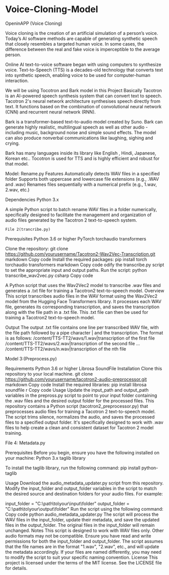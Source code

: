 # Voice-Cloning-Model
OpeninAPP (Voice Cloning)


Voice cloning is the creation of an artificial simulation of a person’s voice. Today’s AI software methods are capable of generating synthetic speech that closely resembles a targeted human voice. In some cases, the difference between the real and fake voice is imperceptible to the average person.

Online AI text-to-voice software began with using computers to synthesize voice. Text-to-Speech (TTS) is a decades-old technology that converts text into synthetic speech, enabling voice to be used for computer-human interaction.




We will be using Tocotron and Bark model in this Project
Basically 
 Tacotron is an AI-powered speech synthesis system that can convert text to speech. Tacotron 2's neural network architecture synthesises speech directly from text. It functions based on the combination of convolutional neural network (CNN) and recurrent neural network (RNN).

Bark is a transformer-based text-to-audio model created by Suno. Bark can generate highly realistic, multilingual speech as well as other audio - including music, background noise and simple sound effects. The model can also produce nonverbal communications like laughing, sighing and crying.

Bark has many languages inside its library like English , Hindi, Japanese, Korean etc..
Tocotron is used for TTS and is highly efficient and robust for that model.







Model:
Rename.py
Features
Automatically detects WAV files in a specified folder
Supports both uppercase and lowercase file extensions (e.g., .WAV and .wav)
Renames files sequentially with a numerical prefix (e.g., 1.wav, 2.wav, etc.)

Dependencies
Python 3.x

A simple Python script to batch rename WAV files in a folder numerically, specifically designed to facilitate the management and organization of audio files generated by the Tacotron 2 text-to-speech system.




	File 2(trancribe.py)

Prerequisites
Python 3.6 or higher
PyTorch
torchaudio
transformers

Clone the repository:
git clone https://github.com/yourusername/Tacotron2-Wav2Vec-Transcription.git
markdown Copy code
Install the required packages:
pip install torch torchaudio transformers
markdown Copy code
odify the transcribe.py script to set the appropriate input and output paths.
Run the script:
python transcribe_wav2vec.py
csharp Copy code


A Python script that uses the Wav2Vec2 model to transcribe .wav files and generates a .txt file for training a Tacotron2 text-to-speech model.
Overview
This script transcribes audio files in the WAV format using the Wav2Vec2 model from the Hugging Face Transformers library. It processes each WAV file, generates its corresponding transcription, and saves the transcription along with the file path in a .txt file. This .txt file can then be used for training a Tacotron2 text-to-speech model.


Output
The output .txt file contains one line per transcribed WAV file, with the file path followed by a pipe character | and the transcription. The format is as follows:
/content/TTS-TT2/wavs/1.wav|transcription of the first file /content/TTS-TT2/wavs/2.wav|transcription of the second file ... /content/TTS-TT2/wavs/n.wav|transcription of the nth file



Model 3:(Preprocess.py)

Requirements
Python 3.6 or higher
Librosa
SoundFile
Installation
Clone this repository to your local machine.
git clone https://github.com/yourusername/tacotron2-audio-preprocessor.git
markdown Copy code
Install the required libraries:
pip install librosa soundfile
r Copy code
Usage
Update the input_path and output_path variables in the prepross.py script to point to your input folder containing the .wav files and the desired output folder for the processed files.
This repository contains a Python script (tacotron2_preprocessor.py) that preprocesses audio files for training a Tacotron 2 text-to-speech model. The script trims silence, normalizes the audio, and saves the processed files to a specified output folder. It's specifically designed to work with .wav files to help create a clean and consistent dataset for Tacotron 2 model training.


File 4: Metadata.py

Prerequisites
Before you begin, ensure you have the following installed on your machine:
Python 3.x
taglib library

To install the taglib library, run the following command:
pip install python-taglib



Usage
Download the audio_metadata_updater.py script from this repository.
Modify the input_folder and output_folder variables in the script to match the desired source and destination folders for your audio files. For example:


input_folder = "C:\\path\\to\\your\\input\\folder"
output_folder = "C:\\path\\to\\your\\output\\folder"
Run the script using the following command:
Copy code
python audio_metadata_updater.py
The script will process the WAV files in the input_folder, update their metadata, and save the updated files in the output_folder. The original files in the input_folder will remain unchanged.
Notes
This script is designed to work with WAV files only. Other audio formats may not be compatible.
Ensure you have read and write permissions for both the input_folder and output_folder.
The script assumes that the file names are in the format "1.wav", "2.wav", etc., and will update the metadata accordingly. If your files are named differently, you may need to modify the script to suit your specific naming convention.
License
This project is licensed under the terms of the MIT license. See the LICENSE file for details.





